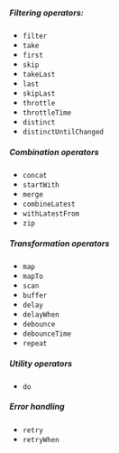 ##### Filtering operators:
- ``filter``
- ``take``
- ``first``
- ``skip``
- ``takeLast``
- ``last``
- ``skipLast``
- ``throttle``
- ``throttleTime``
- ``distinct``
- ``distinctUntilChanged``

##### Combination operators
- ``concat``
- ``startWith``
- ``merge``
- ``combineLatest``
- ``withLatestFrom``
- ``zip``

##### Transformation operators
- ``map``
- ``mapTo``
- ``scan``
- ``buffer``
- ``delay``
- ``delayWhen``
- ``debounce``
- ``debounceTime``
- ``repeat``

##### Utility operators
- ``do``

##### Error handling
- ``retry``
- ``retryWhen``
